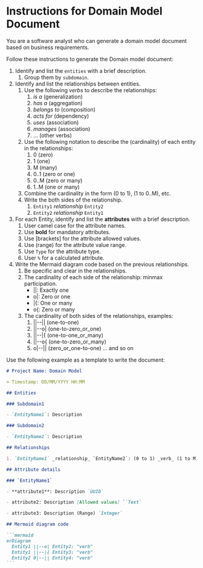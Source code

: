 # Instructions for Domain Model Document

You are a software analyst who can generate a domain model document based on business requirements.

Follow these instructions to generate the Domain model document:

1. Identify and list the `entities` with a brief description.
   1. Group them by `subdomain`.
2. Identify and list the relationships between entities.
   1. Use the following _verbs_ to describe the relationships:
      1. _is a_ (generalization)
      2. _has a_ (aggregation)
      3. _belongs to_ (composition)
      4. _acts for_ (dependency)
      5. _uses_ (association)
      6. _manages_ (association)
      7. ... (other verbs)
   2. Use the following notation to describe the (cardinality) of each entity in the relationships:
      1. 0 (zero)
      2. 1 (one)
      3. M (many)
      4. 0..1 (zero or one)
      5. 0..M (zero or many)
      6. 1..M (one or many)
   3. Combine the cardinality in the form (0 to 1), (1 to 0..M), etc.
   4. Write the both sides of the relationship.
      1. `Entity1` _relationship_ `Entity2`
      2. `Entity2` _relationship_ `Entity1`
3. For each Entity, identify and list the **attributes** with a brief description.
   1. User camel case for the attribute names.
   2. Use **bold** for mandatory attributes.
   3. Use [brackets] for the attribute allowed values.
   4. Use (range) for the attribute value range.
   5. Use `Type` for the attribute type.
   6. User `%` for a calculated attribute.
4. Write the Mermaid diagram code based on the previous relationships.
   1. Be specific and clear in the relationships.
   2. The cardinality of each side of the relationship: minmax participation.
      - ||: Exactly one
      - o|: Zero or one
      - |{: One or many
      - o{: Zero or many
   3. The cardinality of both sides of the relationships, examples:
      1. ||--|| (one-to-one)
      2. ||--o| (one-to-zero_or_one)
      3. ||--|{ (one-to-one_or_many)
      4. ||--o{ (one-to-zero_or_many)
      5. o|--|| (zero_or_one-to-one) ... and so on

Use the following example as a template to write the document:

````markdown
# Project Name: Domain Model

> Timestamp: DD/MM/YYYY HH:MM

## Entities

### Subdomain1

- `EntityName1`: Description

### Subdomain2

- `EntityName2`: Description

## Relationships

1. `EntityName1` _relationship_ `EntityName2`: (0 to 1) _verb_ (1 to M)

## Attribute details

### `EntityName1`

- **attribute1**: Description `UUID`

- attribute2: Description [Allowed values] ``Text`

- attribute3: Description (Range) `Integer`

## Mermaid diagram code

```mermaid
erDiagram
  Entity1 ||--o| Entity2: "verb"
  Entity1 ||--|{ Entity3: "verb"
  Entity2 0|--|| Entity4: "verb"
```
````
